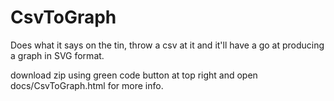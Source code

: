 # CsvToGraph

Does what it says on the tin, throw a csv at it
and it'll have a go at producing a graph in SVG 
format.

download zip using green code button at top right and open docs/CsvToGraph.html for more info.

